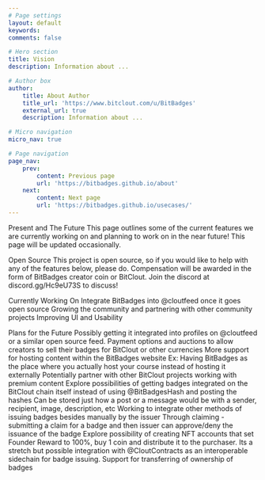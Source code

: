 ```yaml
---
# Page settings
layout: default
keywords:
comments: false

# Hero section
title: Vision
description: Information about ...

# Author box
author:
    title: About Author
    title_url: 'https://www.bitclout.com/u/BitBadges'
    external_url: true
    description: Information about ...

# Micro navigation
micro_nav: true

# Page navigation
page_nav:
    prev:
        content: Previous page
        url: 'https://bitbadges.github.io/about'
    next:
        content: Next page
        url: 'https://bitbadges.github.io/usecases/'
---
```


Present and The Future
This page outlines some of the current features we are currently working on and planning to work on in the near future! This page will be updated occasionally.

Open Source
This project is open source, so if you would like to help with any of the features below, please do. Compensation will be awarded in the form of BitBadges creator coin or BitClout. Join the discord at discord.gg/Hc9eU73S to discuss!

Currently Working On
Integrate BitBadges into @cloutfeed once it goes open source
Growing the community and partnering with other community projects
Improving UI and Usability

Plans for the Future
Possibly getting it integrated into profiles on @cloutfeed or a similar open source feed.
Payment options and auctions to allow creators to sell their badges for BitClout or other currencies
More support for hosting content within the BitBadges website
Ex: Having BitBadges as the place where you actually host your course instead of hosting it externally
Potentially partner with other BitClout projects working with premium content
Explore possibilities of getting badges integrated on the BitClout chain itself instead of using @BitBadgesHash and posting the hashes
Can be stored just how a post or a message would be with a sender, recipient, image, description, etc
Working to integrate other methods of issuing badges besides manually by the issuer
Through claiming - submitting a claim for a badge and then issuer can approve/deny the issuance of the badge
Explore possibility of creating NFT accounts that set Founder Reward to 100%, buy 1 coin and distribute it to the purchaser. 
Its a stretch but possible integration with @CloutContracts as an interoperable sidechain for badge issuing.
Support for transferring of ownership of badges
